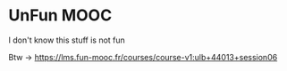 # UnFun MOOC
 I don't know this stuff is not fun

Btw -> https://lms.fun-mooc.fr/courses/course-v1:ulb+44013+session06
